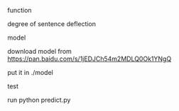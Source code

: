 
function

degree of sentence deflection


model

download model from https://pan.baidu.com/s/1jEDJCh54m2MDLQ0Ok1YNgQ

put it in ./model


test

run python predict.py
